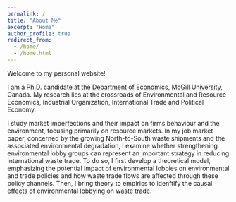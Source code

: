 ```yaml
---
permalink: /
title: "About Me"
excerpt: "Home"
author_profile: true
redirect_from: 
  - /home/
  - /home.html
---
```


Welcome to my personal website!

I am a Ph.D. candidate at the [Department of Economics](https://www.mcgill.ca/economics/), [McGill University](https://www.mcgill.ca/), Canada. My research lies at the crossroads of Environmental and Resource Economics, Industrial Organization, International Trade and Political Economy. 

I study market imperfections and their impact on firms behaviour and the environment, focusing primarily on resource markets. In my job market paper, concerned by the growing North-to-South waste shipments and the associated environmental degradation, I examine whether strengthening environmental lobby groups can represent an important strategy in reducing international waste trade. To do so, I first develop a theoretical model, emphasizing the potential impact of environmental lobbies on environmental and trade policies and how waste trade flows are affected through these policy channels. Then, I bring theory to empirics to idenftify the causal effects of environmental lobbying on waste trade.
